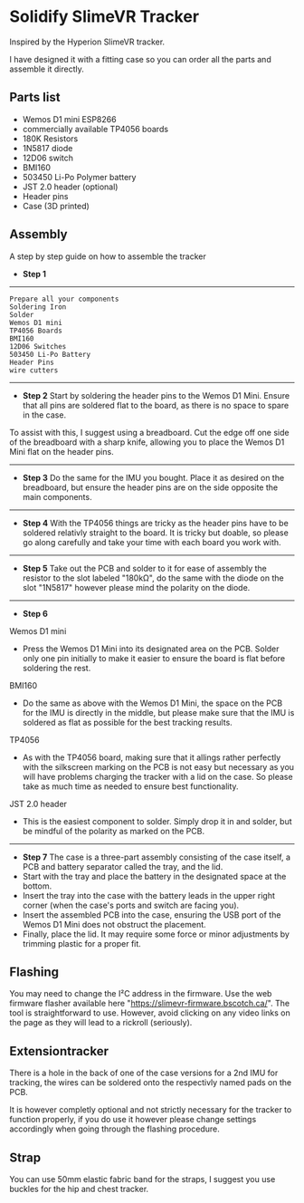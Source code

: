 
# Solidify SlimeVR Tracker

Inspired by the Hyperion SlimeVR tracker.

I have designed it with a fitting case so you can order all the parts and assemble it directly.




## Parts list
- Wemos D1 mini ESP8266
- commercially available TP4056 boards
- 180K Resistors
- 1N5817 diode
- 12D06 switch
- BMI160
- 503450 Li-Po Polymer battery
- JST 2.0 header (optional)
- Header pins
- Case (3D printed)


## Assembly
A step by step guide on how to assemble the tracker

* **Step 1**
---------- 
    Prepare all your components
    Soldering Iron
    Solder
    Wemos D1 mini
    TP4056 Boards
    BMI160 
    12D06 Switches
    503450 Li-Po Battery
    Header Pins 
    wire cutters
------------
- **Step 2**
Start by soldering the header pins to the Wemos D1 Mini. Ensure that all pins are soldered flat to the board, as there is no space to spare in the case.

To assist with this, I suggest using a breadboard. Cut the edge off one side of the breadboard with a sharp knife, allowing you to place the Wemos D1 Mini flat on the header pins.

---
- **Step 3**
Do the same for the IMU you bought. Place it as desired on the breadboard, but ensure the header pins are on the side opposite the main components.

---
- **Step 4**
With the TP4056 things are tricky as the header pins have to be soldered relativly straight to the board. It is tricky but doable, so please go along carefully and take your time with each board you work with.

---
- **Step 5**
Take out the PCB and solder to it for ease of assembly the resistor to the slot labeled "180kΩ", do the same with the diode on the slot "1N5817" however please mind the polarity on the diode.

---
- **Step 6**

Wemos D1 mini
 * Press the Wemos D1 Mini into its designated area on the PCB. Solder only one pin initially to make it easier to ensure the board is flat before soldering the rest.


BMI160
* Do the same as above with the Wemos D1 Mini, the space on the PCB for the IMU is directly in the middle, but please make sure that the IMU is soldered as flat as possible for the best tracking results.

TP4056
*  As with the TP4056 board, making sure that it allings rather perfectly with the silkscreen marking on the PCB is not easy but necessary as you will have problems charging the tracker with a lid on the case. So please take as much time as needed to ensure best functionality.

JST 2.0 header
    
*  This is the easiest component to solder. Simply drop it in and solder, but be mindful of the polarity as marked on the PCB.

----
- **Step 7** 
The case is a three-part assembly consisting of the case itself, a PCB and battery separator called the tray, and the lid.
- Start with the tray and place the battery in the designated space at the bottom.
- Insert the tray into the case with the battery leads in the upper right corner (when the case's ports and switch are facing you).
- Insert the assembled PCB into the case, ensuring the USB port of the Wemos D1 Mini does not obstruct the placement.
- Finally, place the lid. It may require some force or minor adjustments by trimming plastic for a proper fit.
## Flashing

You may need to change the I²C address in the firmware. Use the web firmware flasher available here "https://slimevr-firmware.bscotch.ca/". The tool is straightforward to use. However, avoid clicking on any video links on the page as they will lead to a rickroll (seriously).
## Extensiontracker
There is a hole in the back of one of the case versions for a 2nd IMU for tracking, the wires can be soldered onto the respectivly named pads on the PCB.

It is however completly optional and not strictly necessary for the tracker to function properly, if you do use it however please change settings accordingly when going through the flashing procedure.


## Strap
You can use 50mm elastic fabric band for the straps, I suggest you use buckles for the hip and chest tracker.

